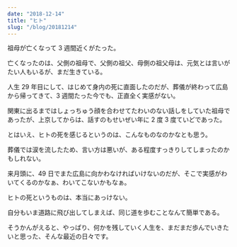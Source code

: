 ```yaml
---
date: "2018-12-14"
title: "ヒト"
slug: "/blog/20181214"
---
```


祖母が亡くなって 3 週間近くがたった。

亡くなったのは、父側の祖母で、父側の祖父、母側の祖父母は、元気とは言いがたい人もいるが、まだ生きている。

人生 29 年目にして、はじめて身内の死に直面したのだが、葬儀が終わって広島から帰ってきて、3 週間たった今でも、正直全く実感がない。

関東に出るまではしょっちゅう顔を合わせてたわいのない話しをしていた祖母であったが、上京してからは、話すのもせいぜい年に 2 度 3 度ていどであった。

とはいえ、ヒトの死を感じるというのは、こんなものなのかなとも思う。

葬儀では涙を流したため、言い方は悪いが、ある程度すっきりしてしまったのかもしれない。

来月頭に、49 日でまた広島に向かわなければいけないのだが、そこで実感がわいてくるのかなぁ、わいてこないかもなぁ。

ヒトの死というものは、本当にあっけない。

自分もいま道路に飛び出してしまえば、同じ道を歩むことなんて簡単である。

そうかんがえると、やっぱり、何かを残していく人生を、まだまだ歩んでいきたいと思った、そんな最近の日々です。
